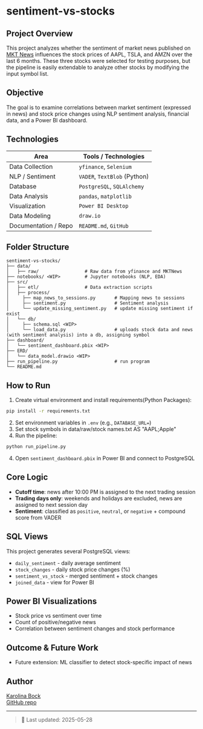 # sentiment-vs-stocks

## Project Overview

This project analyzes whether the sentiment of market news published on [MKT News](https://mktnews.com/index.html) influences the stock prices of AAPL, TSLA, and AMZN over the last 6 months. These three stocks were selected for testing purposes, but the pipeline is easily extendable to analyze other stocks by modifying the input symbol list.

## Objective

The goal is to examine correlations between market sentiment (expressed in news) and stock price changes using NLP sentiment analysis, financial data, and a Power BI dashboard.

## Technologies

| Area                 | Tools / Technologies         |
| -------------------- | ---------------------------- |
| Data Collection      | `yfinance`, `Selenium`       |
| NLP / Sentiment      | `VADER`, `TextBlob` (Python) |
| Database             | `PostgreSQL`, `SQLAlchemy`   |
| Data Analysis  <WIP> | `pandas`, `matplotlib`       |
| Visualization  <WIP> | `Power BI Desktop`           |
| Data Modeling  <WIP> | `draw.io`                    |
| Documentation / Repo | `README.md`, `GitHub`        |

## Folder Structure

```
sentiment-vs-stocks/
├── data/
│   ├── raw/                 # Raw data from yfinance and MKTNews
├── notebooks/ <WIP>         # Jupyter notebooks (NLP, EDA)
├── src/
│   ├── etl/                 # Data extraction scripts
│   ├── process/ 
│     ├── map_news_to_sessions.py       # Mapping news to sessions
│     ├── sentiment.py                  # Sentiment analysis
│     └── update_missing_sentiment.py   # update missing sentiment if exist
│   └── db/
│     ├── schema.sql <WIP>
│     └── load_data.py                  # uploads stock data and news (with sentiment analysis) into a db, assigning symbol
├── dashboard/
│   └── sentiment_dashboard.pbix <WIP>
├── ERD/
│   └── data_model.drawio <WIP>
├── run_pipeline.py                     # run program
└── README.md
```

## How to Run

1. Create virtual environment and install requirements(Python Packages):

```bash
pip install -r requirements.txt
```

2. Set environment variables in `.env` (e.g., `DATABASE_URL=`)
3. Set stock symbols in data/raw/stock names.txt AS "AAPL;Apple"
4. Run the pipeline:

```bash
python run_pipeline.py
```

4. Open `sentiment_dashboard.pbix` in Power BI and connect to PostgreSQL

## Core Logic

- **Cutoff time**: news after 10:00 PM is assigned to the next trading session
- **Trading days only**: weekends and holidays are excluded, news are assigned to next session day
- **Sentiment**: classified as `positive`, `neutral`, or `negative` + compound score from VADER

## SQL Views <WIP>

This project generates several PostgreSQL views:

- `daily_sentiment` - daily average sentiment
- `stock_changes` - daily stock price changes (%)
- `sentiment_vs_stock` - merged sentiment + stock changes
- `joined_data` - view for Power BI

## Power BI Visualizations <WIP>

- Stock price vs sentiment over time
- Count of positive/negative news
- Correlation between sentiment changes and stock performance

## Outcome & Future Work

- Future extension: ML classifier to detect stock-specific impact of news

## Author

[Karolina Bock](https://github.com/karolinabock/sentiment-vs-stocks)  
[GitHub repo](https://github.com/karolinabock/sentiment-vs-stocks)

---

> 📆 Last updated: 2025-05-28
